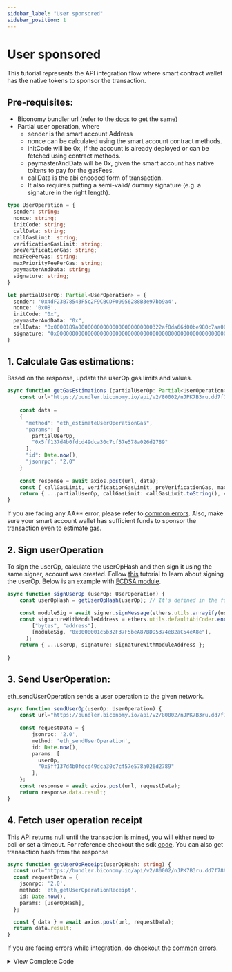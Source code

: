 ```yaml
---
sidebar_label: "User sponsored"
sidebar_position: 1
---
```


# User sponsored
This tutorial represents the API integration flow where smart contract wallet has the native tokens to sponsor the transaction.

## Pre-requisites: 

- Biconomy bundler url (refer to the [docs](/dashboard#bundler-keys) to get the same)
- Partial user operation, where
    - sender is the smart account Address
    - nonce can be calculated using the smart account contract methods.
    - initCode will be 0x, if the account is already deployed or can be fetched using contract methods.
    - paymasterAndData will be 0x, given the smart account has native tokens to pay for the gasFees.
    - callData is the abi encoded form of transaction.
    - It also requires putting a semi-valid/ dummy signature (e.g. a signature in the right length).

```ts
type UserOperation = {
  sender: string;
  nonce: string;
  initCode: string;
  callData: string;
  callGasLimit: string;
  verificationGasLimit: string;
  preVerificationGas: string;
  maxFeePerGas: string;
  maxPriorityFeePerGas: string;
  paymasterAndData: string;
  signature: string;
}

let partialUserOp: Partial<UserOperation> = {
  sender: '0x4dF23B78543F5c2F9CBCDF09956288B3e97bb9a4',
  nonce: '0x08',
  initCode: "0x",
  paymasterAndData: "0x",
  callData: "0x0000189a000000000000000000000000322af0da66d00be980c7aa006377fcaaeee3bdfd000000000000000000000000000000000000000000000000002386f26fc1000000000000000000000000000000000000000000000000000000000000000000600000000000000000000000000000000000000000000000000000000000000000",
  signature: "0x00000000000000000000000000000000000000000000000000000000000000400000000000000000000000000000001c5b32F37F5beA87BDD5374eB2aC54eA8e000000000000000000000000000000000000000000000000000000000000004181d4b4981670cb18f99f0b4a66446df1bf5b204d24cfcb659bf38ba27a4359b5711649ec2423c5e1247245eba2964679b6a1dbb85c992ae40b9b00c6935b02ff1b00000000000000000000000000000000000000000000000000000000000000",
}
```

## 1. Calculate Gas estimations: 
Based on the response, update the userOp gas limits and values.

```ts
async function getGasEstimations (partialUserOp: Partial<UserOperation>) : Promise<UserOperation> {
    const url="https://bundler.biconomy.io/api/v2/80002/nJPK7B3ru.dd7f7861-190d-41bd-af80-6877f74b8f44"
    
    const data =
    {
      "method": "eth_estimateUserOperationGas",
      "params": [
        partialUserOp,
        "0x5ff137d4b0fdcd49dca30c7cf57e578a026d2789"
      ],
      "id": Date.now(),
      "jsonrpc": "2.0"
    }
    
    const response = await axios.post(url, data);
    const { callGasLimit, verificationGasLimit, preVerificationGas, maxPriorityFeePerGas, maxFeePerGas} = response.data.result
    return { ...partialUserOp, callGasLimit: callGasLimit.toString(), verificationGasLimit: verificationGasLimit.toString(), preVerificationGas: preVerificationGas.toString(), maxPriorityFeePerGas, maxFeePerGas } as UserOperation;
}
```
If you are facing any AA** error, please refer to [common errors](/troubleshooting/commonerrors.md). Also, make sure your smart account wallet has sufficient funds to sponsor the transaction even to estimate gas.

## 2. Sign userOperation
To sign the userOp, calculate the userOpHash and then sign it using the same signer, account was created. Follow [this](/tutorials/apiIntegration/signUserOperation.md) tutorial to learn about signing the userOp. Below is an example with [ECDSA module](/modules/ecdsa).

```ts
async function signUserOp (userOp: UserOperation) {
    const userOpHash = getUserOpHash(userOp); // It's defined in the full code in the end.

    const moduleSig = await signer.signMessage(ethers.utils.arrayify(userOpHash));
    const signatureWithModuleAddress = ethers.utils.defaultAbiCoder.encode(
        ["bytes", "address"],
        [moduleSig, "0x0000001c5b32F37F5beA87BDD5374eB2aC54eA8e"],
      );
    return { ...userOp, signature: signatureWithModuleAddress };
    
}
```

## 3. Send UserOperation: 
eth_sendUserOperation sends a user operation to the given network.

```ts
async function sendUserOp(userOp: UserOperation) {
    const url="https://bundler.biconomy.io/api/v2/80002/nJPK7B3ru.dd7f7861-190d-41bd-af80-6877f74b8f44"
    
    const requestData = {
        jsonrpc: '2.0',
        method: 'eth_sendUserOperation',
        id: Date.now(),
        params: [
          userOp,
          "0x5ff137d4b0fdcd49dca30c7cf57e578a026d2789"
        ],
    };
    const response = await axios.post(url, requestData);
    return response.data.result;
}
```
## 4. Fetch user operation receipt
This API returns null until the transaction is mined, you will either need to poll or set a timeout. For reference checkout the sdk [code](https://github.com/bcnmy/biconomy-client-sdk/blob/main/packages/bundler/src/bundler.ts#L159). You can also get transaction hash from the response

```ts
async function getUserOpReceipt(userOpHash: string) {
  const url="https://bundler.biconomy.io/api/v2/80002/nJPK7B3ru.dd7f7861-190d-41bd-af80-6877f74b8f44"
  const requestData = {
    jsonrpc: '2.0',
    method: 'eth_getUserOperationReceipt',
    id: Date.now(),
    params: [userOpHash],
  };

  const { data } = await axios.post(url, requestData);
  return data.result;
}
```

If you are facing errors while integration, do checkout the [common errors](/troubleshooting/commonerrors.md).
<details>
<summary>View Complete Code</summary>

```ts
import { ethers } from "ethers";
import axios from 'axios';
import { string, string } from "ethers";

let provider = new ethers.providers.JsonRpcProvider("https://rpc-amoy.polygon.technology/");
let signer = new ethers.Wallet("private key", provider);

type UserOperation = {
  sender: string;
  nonce: string;
  initCode: string;
  callData: string;
  callGasLimit: string;
  verificationGasLimit: string;
  preVerificationGas: string;
  maxFeePerGas: string;
  maxPriorityFeePerGas: string;
  paymasterAndData: string;
  signature: string;
}

async function getGasEstimations (partialUserOp: Partial<UserOperation>) : Promise<UserOperation> {
    const url="https://bundler.biconomy.io/api/v2/80002/nJPK7B3ru.dd7f7861-190d-41bd-af80-6877f74b8f44"
    
    const data =
    {
      "method": "eth_estimateUserOperationGas",
      "params": [
        partialUserOp,
        "0x5ff137d4b0fdcd49dca30c7cf57e578a026d2789"
      ],
      "id": Date.now(),
      "jsonrpc": "2.0"
    }
    
    const response = await axios.post(url, data);
    const { callGasLimit, verificationGasLimit, preVerificationGas, maxPriorityFeePerGas, maxFeePerGas} = response.data.result
    return { ...partialUserOp, callGasLimit: callGasLimit.toString(), verificationGasLimit: verificationGasLimit.toString(), preVerificationGas: preVerificationGas.toString(), maxPriorityFeePerGas, maxFeePerGas } as UserOperation;

}
function getUserOpHash(useOpMinusSignature: UserOperation): string {
    const packedData = ethers.utils.defaultAbiCoder.encode(
        [
          "address","uint256","bytes32","bytes32","uint256","uint256","uint256","uint256","uint256","bytes32",
        ],
        [
          useOpMinusSignature.sender,
          useOpMinusSignature.nonce,
          ethers.utils.keccak256(useOpMinusSignature.initCode),
          ethers.utils.keccak256(useOpMinusSignature.callData),
          useOpMinusSignature.callGasLimit,
          useOpMinusSignature.verificationGasLimit,
          useOpMinusSignature.preVerificationGas,
          useOpMinusSignature.maxFeePerGas,
          useOpMinusSignature.maxPriorityFeePerGas,
          ethers.utils.keccak256(useOpMinusSignature.paymasterAndData),
        ]
      );
      
      const enc = ethers.utils.defaultAbiCoder.encode(
        ["bytes32", "address", "uint256"],
        [ethers.utils.keccak256(packedData), "0x5ff137d4b0fdcd49dca30c7cf57e578a026d2789", 80002]
      );
      
      const userOpHash = ethers.utils.keccak256(enc);
      return userOpHash;
}

async function signUserOp (userOp: UserOperation): Promise<UserOperation> {
    const userOpHash = getUserOpHash(userOp);

    const moduleSig = await signer.signMessage(ethers.utils.arrayify(userOpHash));
    const signatureWithModuleAddress = ethers.utils.defaultAbiCoder.encode(
        ["bytes", "address"],
        [moduleSig, "0x0000001c5b32F37F5beA87BDD5374eB2aC54eA8e"],
      );
    return { ...userOp, signature: signatureWithModuleAddress };
}

async function sendUserOp(userOp: UserOperation) {
  const url="https://bundler.biconomy.io/api/v2/80002/nJPK7B3ru.dd7f7861-190d-41bd-af80-6877f74b8f44"
  const requestData = {
    jsonrpc: '2.0',
    method: 'eth_sendUserOperation',
    id: Date.now(),
    params: [
        userOp,
        "0x5ff137d4b0fdcd49dca30c7cf57e578a026d2789"
    ],
};
const response = await axios.post(url, requestData);
return response.data.result;
}

async function getUserOpReceipt(userOpHash: string) {
  const url="https://bundler.biconomy.io/api/v2/80002/nJPK7B3ru.dd7f7861-190d-41bd-af80-6877f74b8f44"
  const requestData = {
    jsonrpc: '2.0',
    method: 'eth_getUserOperationReceipt',
    id: Date.now(),
    params: [userOpHash],
  };

  const { data } = await axios.post(url, requestData);
  return data.result;
}

async function executePartialUserOp() {
 try {
  let partialUserOp : Partial<UserOperation> = {
        sender: '0x4dF23B78543F5c2F9CBCDF09956288B3e97bb9a4',
        nonce: '36',
        initCode: "0x",
        paymasterAndData: "0x",
        callData: "0x0000189a000000000000000000000000322af0da66d00be980c7aa006377fcaaeee3bdfd000000000000000000000000000000000000000000000000002386f26fc1000000000000000000000000000000000000000000000000000000000000000000600000000000000000000000000000000000000000000000000000000000000000",
        signature: "0x00000000000000000000000000000000000000000000000000000000000000400000000000000000000000000000001c5b32F37F5beA87BDD5374eB2aC54eA8e000000000000000000000000000000000000000000000000000000000000004181d4b4981670cb18f99f0b4a66446df1bf5b204d24cfcb659bf38ba27a4359b5711649ec2423c5e1247245eba2964679b6a1dbb85c992ae40b9b00c6935b02ff1b00000000000000000000000000000000000000000000000000000000000000",
    }

    // Step 1 Gas estimation
    let userOp = await getGasEstimations(partialUserOp)

    // Step 2 sign user op
    userOp = await signUserOp(userOp)

    // // Step 3: send user operation
    const userOpHash = await sendUserOp(userOp);
    console.log("userOpHash", userOpHash)
    // // Step 4: Get UserOpReceipt
    const receipt = await getUserOpReceipt(userOpHash);
    
  }
  catch (error) {
        console.error(error)
   }
}

executePartialUserOp();
```
</details>